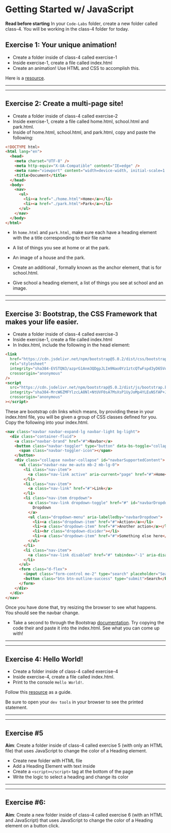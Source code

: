 # Getting Started w/ JavaScript

**Read before starting**
In your `Code-Labs` folder, create a new folder called class-4. You will be working in the class-4 folder for today.

## Exercise 1: Your unique animation!

- Create a folder inside of class-4 called exercise-1
- Inside exercise-1, create a file called index.html
- Create an animation! Use HTML and CSS to accomplish this.

Here is a [resource](https://www.w3schools.com/css/css3_animations.asp).

---

---

## Exercise 2: Create a multi-page site!

- Create a folder inside of class-4 called exercise-2
- Inside exercise-1, create a file called home.html, school.html and park.html.
- Inside of home.html, school.html, and park.html, copy and paste the following:

```html
<!DOCTYPE html>
<html lang="en">
  <head>
    <meta charset="UTF-8" />
    <meta http-equiv="X-UA-Compatible" content="IE=edge" />
    <meta name="viewport" content="width=device-width, initial-scale=1.0" />
    <title>Document</title>
  </head>
  <body>
    <nav>
      <ul>
        <li><a href="./home.html">Home</a></li>
        <li><a href="./park.html">Park</a></li>
      </ul>
    </nav>
  </body>
</html>
```

- In `home.html` and `park.html`, make sure each have a heading element with the a title corresponding to their file name
- A list of things you see at home or at the park.
- An image of a house and the park.

- Create an additional <a></a>, formally known as the anchor element, that is for school.html.
- Give school a heading element, a list of things you see at school and an image.

---

---

## Exercise 3: Bootstrap, the CSS Framework that makes your life easier.

- Create a folder inside of class-4 called exercise-3
- Inside exercise-1, create a file called index.html
- In Index.html, include the following in the head element:

```html
<link
  href="https://cdn.jsdelivr.net/npm/bootstrap@5.0.2/dist/css/bootstrap.min.css"
  rel="stylesheet"
  integrity="sha384-EVSTQN3/azprG1Anm3QDgpJLIm9Nao0Yz1ztcQTwFspd3yD65VohhpuuCOmLASjC"
  crossorigin="anonymous"
/>
<script
  src="https://cdn.jsdelivr.net/npm/bootstrap@5.0.2/dist/js/bootstrap.bundle.min.js"
  integrity="sha384-MrcW6ZMFYlzcLA8Nl+NtUVF0sA7MsXsP1UyJoMp4YLEuNSfAP+JcXn/tWtIaxVXM"
  crossorigin="anonymous"
></script>
```

These are bootstrap cdn links which means, by providing these in your index.html file, you will be given a group of CSS classes defined for you. Copy the following into your index.html.

```html
<nav class="navbar navbar-expand-lg navbar-light bg-light">
  <div class="container-fluid">
    <a class="navbar-brand" href="#">Navbar</a>
    <button class="navbar-toggler" type="button" data-bs-toggle="collapse" data-bs-target="#navbarSupportedContent" aria-controls="navbarSupportedContent" aria-expanded="false" aria-label="Toggle navigation">
      <span class="navbar-toggler-icon"></span>
    </button>
    <div class="collapse navbar-collapse" id="navbarSupportedContent">
      <ul class="navbar-nav me-auto mb-2 mb-lg-0">
        <li class="nav-item">
          <a class="nav-link active" aria-current="page" href="#">Home</a>
        </li>
        <li class="nav-item">
          <a class="nav-link" href="#">Link</a>
        </li>
        <li class="nav-item dropdown">
          <a class="nav-link dropdown-toggle" href="#" id="navbarDropdown" role="button" data-bs-toggle="dropdown" aria-expanded="false">
            Dropdown
          </a>
          <ul class="dropdown-menu" aria-labelledby="navbarDropdown">
            <li><a class="dropdown-item" href="#">Action</a></li>
            <li><a class="dropdown-item" href="#">Another action</a></li>
            <li><hr class="dropdown-divider"></li>
            <li><a class="dropdown-item" href="#">Something else here</a></li>
          </ul>
        </li>
        <li class="nav-item">
          <a class="nav-link disabled" href="#" tabindex="-1" aria-disabled="true">Disabled</a>
        </li>
      </ul>
      <form class="d-flex">
        <input class="form-control me-2" type="search" placeholder="Search" aria-label="Search">
        <button class="btn btn-outline-success" type="submit">Search</button>
      </form>
    </div>
  </div>
</nav>
```

Once you have done that, try resizing the browser to see what happens. You should see the navbar change.

- Take a second to through the Bootstrap [documentation](https://getbootstrap.com/docs/5.0/components/accordion/).  Try copying the code their and paste it into the index.html. See what you can come up with!

---

---

## Exercise 4: Hello World!

- Create a folder inside of class-4 called exercise-4
- Inside exercise-4, create a file called index.html.
- Print to the console `Hello World!`. 

Follow this [resource](https://www.w3schools.com/jsref/met_console_log.asp) as a guide. 

Be sure to open your `dev tools` in your browser to see the printed statement. 

---

---

## Exercise #5

**Aim**: Create a folder inside of class-4 called exercise 5 (with only an HTML file) that uses JavaScript to change the color of a Heading element.

- Create new folder with HTML file
- Add a Heading Element with text inside
- Create a `<script></script>` tag at the bottom of the page
- Write the logic to select a heading and change its color

---

---

## Exercise #6:

**Aim**: Create a new folder inside of class-4 called exercise 6 (with an HTML and JavaScript) that uses JavaScript to change the color of a Heading element on a button click.

